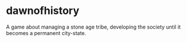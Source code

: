 # dawnofhistory
A game about managing a stone age tribe, developing the society until it becomes a permanent city-state.
